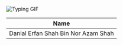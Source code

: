 ![Typing GIF](https://github.com/Hacking-Notes/Hacking-Notes/blob/main/typing.gif?raw=true)


| Name                                     |
|------------------------------------------|
| Danial Erfan Shah Bin Nor Azam Shah       |



